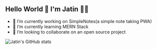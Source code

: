 ## Hello World 👋 I'm Jatin :man_technologist:


- 🔭 I’m currently working on SimpleNotes(a simple note taking PWA)
- 🌱 I’m currently learning MERN Stack
- 👯 I’m looking to collaborate on an open source project

![Jatin's GitHub stats](https://github-readme-stats.vercel.app/api?username=jatinvats636&theme=nightowl&show_icons=true&hide=prs,issues,contribs)
<!--
- 🤔 I’m looking for help with 
- 💬 Ask me about ...
- 📫 How to reach me: ...
- 😄 Pronouns: ...
- ⚡ Fun fact: ...
-->
